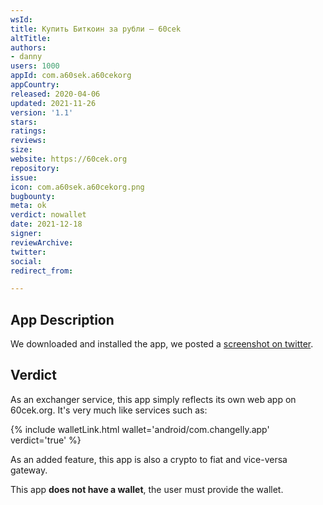 ```yaml
---
wsId: 
title: Купить Биткоин за рубли – 60cek
altTitle: 
authors:
- danny
users: 1000
appId: com.a60sek.a60cekorg
appCountry: 
released: 2020-04-06
updated: 2021-11-26
version: '1.1'
stars: 
ratings: 
reviews: 
size: 
website: https://60cek.org
repository: 
issue: 
icon: com.a60sek.a60cekorg.png
bugbounty: 
meta: ok
verdict: nowallet
date: 2021-12-18
signer: 
reviewArchive: 
twitter: 
social: 
redirect_from: 

---
```


## App Description

We downloaded and installed the app, we posted a [screenshot on twitter](https://twitter.com/BitcoinWalletz/status/1472095636933980161).

## Verdict

As an exchanger service, this app simply reflects its own web app on 60cek.org. It's very much like services such as:

{% include walletLink.html wallet='android/com.changelly.app' verdict='true' %}

As an added feature, this app is also a crypto to fiat and vice-versa gateway.

This app **does not have a wallet**, the user must provide the wallet.
